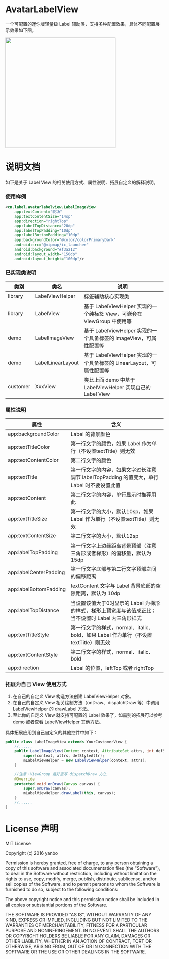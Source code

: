 # AvatarLabelView

一个可配置的迷你版轻量级 Label 辅助类，支持多种配置效果，具体不同配置展示效果如下图。

<div><img src=".picture/demo.png" width="350"></div>

# 说明文档

如下是关于 Label View 的相关使用方式、属性说明、拓展自定义的解释说明。

### 使用样例

```xml
<cn.label.avatarlabelview.LabelImageView
    app:textContent="晚场"
    app:textContentSize="14sp"
    app:direction="rightTop"
    app:labelTopDistance="20dp"
    app:labelTopPadding="10dp"
    app:labelBottomPadding="10dp"
    app:backgroundColor="@color/colorPrimaryDark"
    android:src="@mipmap/ic_launcher"
    android:background="#f3a212"
    android:layout_width="150dp"
    android:layout_height="100dp"/>
```

### 已实现类说明

| 类别 | 类名 | 说明 |
| ----- | ----- | ----- |
| library | LabelViewHelper | 标签辅助核心实现类 |
| library | LabelView | 基于 LabelViewHelper 实现的一个纯标签 View，可嵌套在 ViewGroup 中使用等 |
| demo | LabelImageView | 基于 LabelViewHelper 实现的一个具备标签的 ImageView，可属性配置等 |
| demo | LabelLinearLayout | 基于 LabelViewHelper 实现的一个具备标签的 LinearLayout，可属性配置等 |
| customer | XxxView | 类比上面 demo 中基于 LabelViewHelper 实现自己的 Label View |

### 属性说明

| 属性 | 含义 |
| ----- | ----- |
|app:backgroundColor | Label 的背景颜色 |
|app:textTitleColor | 第一行文字的颜色，如果 Label 作为单行（不设置textTitle）则无效 |
|app:textContentColor | 第二行文字的颜色 |
|app:textTitle | 第一行文字的内容，如果文字过长注意调节 labelTopPadding 的值变大，单行 Label 时不要设置此值 |
|app:textContent | 第二行文字的内容，单行显示时推荐用此 |
|app:textTitleSize | 第一行文字的大小，默认10sp，如果 Label 作为单行（不设置textTitle）则无效 |
|app:textContentSize | 第二行文字的大小，默认12sp |
|app:labelTopPadding | 第一行文字上边缘距离背景顶部（注意三角形或者梯形）的偏移量，默认为15dp |
|app:labelCenterPadding | 第一行文字底部与第二行文字顶部之间的偏移距离 |
|app:labelBottomPadding | textContent 文字与 Label 背景底部的空隙距离，默认为 10dp |
|app:labelTopDistance | 当设置该值大于0时显示的 Label 为梯形的样式，梯形上顶宽度与该值成正比；当不设置时 Label 为三角形样式 |
|app:textTitleStyle | 第一行文字的样式，normal、italic、bold，如果 Label 作为单行（不设置textTitle）则无效 |
|app:textContentStyle | 第二行文字的样式，normal、italic、bold |
|app:direction | Label 的位置，leftTop 或者 rightTop |

### 拓展为自己 View 使用方式

1. 在自己的自定义 View 构造方法创建 LabelViewHelper 对象。
2. 在自己的自定义 View 相关绘制方法（onDraw、dispatchDraw 等）中调用 LabelViewHelper 的 drawLabel 方法。
3. 至此你的自定义 View 就支持可配置的 Label 效果了，如需别的拓展可以参考 demo 或者查看 LabelViewHelper 其他方法。

具体拓展应用到自己自定义的其他控件中如下：

```java
public class LabelImageView extends YourCustomerView {
    //......
    public LabelImageView(Context context, AttributeSet attrs, int defStyleAttr) {
        super(context, attrs, defStyleAttr);
        mLabelViewHelper = new LabelViewHelper(context, attrs);
    }

    //注意：ViewGroup 最好重写 dispatchDraw 方法
    @Override
    protected void onDraw(Canvas canvas) {
        super.onDraw(canvas);
        mLabelViewHelper.drawLabel(this, canvas);
    }
    //......
}
```

# License 声明

MIT License

Copyright (c) 2016 yanbo

Permission is hereby granted, free of charge, to any person obtaining a copy
of this software and associated documentation files (the "Software"), to deal
in the Software without restriction, including without limitation the rights
to use, copy, modify, merge, publish, distribute, sublicense, and/or sell
copies of the Software, and to permit persons to whom the Software is
furnished to do so, subject to the following conditions:

The above copyright notice and this permission notice shall be included in all
copies or substantial portions of the Software.

THE SOFTWARE IS PROVIDED "AS IS", WITHOUT WARRANTY OF ANY KIND, EXPRESS OR
IMPLIED, INCLUDING BUT NOT LIMITED TO THE WARRANTIES OF MERCHANTABILITY,
FITNESS FOR A PARTICULAR PURPOSE AND NONINFRINGEMENT. IN NO EVENT SHALL THE
AUTHORS OR COPYRIGHT HOLDERS BE LIABLE FOR ANY CLAIM, DAMAGES OR OTHER
LIABILITY, WHETHER IN AN ACTION OF CONTRACT, TORT OR OTHERWISE, ARISING FROM,
OUT OF OR IN CONNECTION WITH THE SOFTWARE OR THE USE OR OTHER DEALINGS IN THE
SOFTWARE.